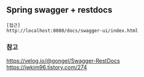 ## Spring swagger + restdocs

```
[접근]
http://localhost:8080/docs/swagger-ui/index.html
```


### 참고
https://velog.io/@gongel/Swagger-RestDocs <br/>
https://jwkim96.tistory.com/274 <br/>